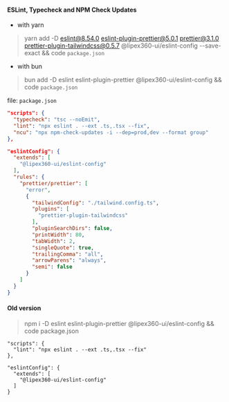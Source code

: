 #### ESLint, Typecheck and NPM Check Updates
* with yarn
> yarn add -D eslint@8.54.0 eslint-plugin-prettier@5.0.1 prettier@3.1.0 prettier-plugin-tailwindcss@0.5.7 @lipex360-ui/eslint-config --save-exact && code `package.json`

* with bun
> bun add -D eslint eslint-plugin-prettier @lipex360-ui/eslint-config && code `package.json`

file: `package.json`
```json
"scripts": {
  "typecheck": "tsc --noEmit",
  "lint": "npx eslint . --ext .ts,.tsx --fix",
  "ncu": "npx npm-check-updates -i --dep=prod,dev --format group"
},

"eslintConfig": {
  "extends": [
    "@lipex360-ui/eslint-config"
  ],
  "rules": {
    "prettier/prettier": [
      "error",
      {
        "tailwindConfig": "./tailwind.config.ts",
        "plugins": [
          "prettier-plugin-tailwindcss"
        ],
        "pluginSearchDirs": false,
        "printWidth": 80,
        "tabWidth": 2,
        "singleQuote": true,
        "trailingComma": "all",
        "arrowParens": "always",
        "semi": false
      }
    ]
  }
}

```

#### Old version

> npm i -D eslint eslint-plugin-prettier @lipex360-ui/eslint-config && code package.json

```
"scripts": {
  "lint": "npx eslint . --ext .ts,.tsx --fix"
},

"eslintConfig": {
  "extends": [
    "@lipex360-ui/eslint-config"
  ]
}
```
